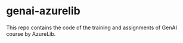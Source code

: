 # genai-azurelib
This repo contains the code of the training and assignments of GenAI course by AzureLib.
